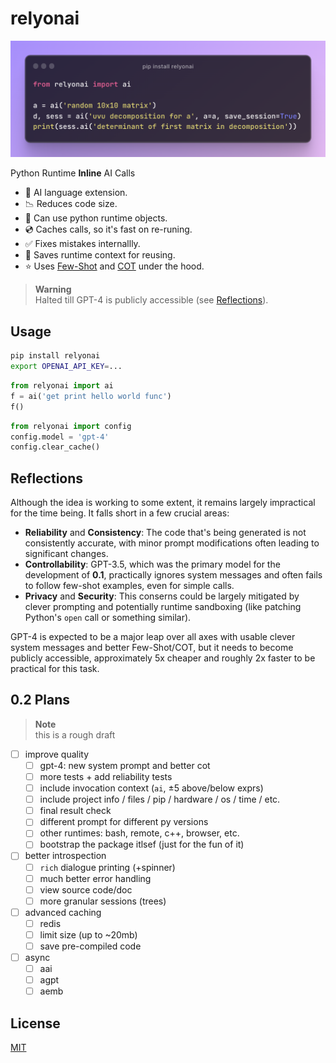 # relyonai

![](showcase.png)

Python Runtime **Inline** AI Calls
- 🤖 AI language extension.
- 📉 Reduces code size.
- 🐍 Can use python runtime objects.
- 💿 Caches calls, so it's fast on re-runing.
- ✅ Fixes mistakes internallly.
- 🎁 Saves runtime context for reusing.
- ⭐️ Uses [Few-Shot](https://www.promptingguide.ai/techniques/fewshot) and [COT](https://www.promptingguide.ai/techniques/cot) under the hood.

> **Warning**  
> Halted till GPT-4 is publicly accessible (see [Reflections](#reflections)).

## Usage

```bash
pip install relyonai
export OPENAI_API_KEY=...
```

```python
from relyonai import ai
f = ai('get print hello world func')
f()
```

```python
from relyonai import config
config.model = 'gpt-4'
config.clear_cache()
```

## Reflections

Although the idea is working to some extent, it remains largely impractical for the time being. It falls short in a few crucial areas:
- **Reliability** and **Consistency**: The code that's being generated is not consistently accurate, with minor prompt modifications often leading to significant changes.
- **Controllability**: GPT-3.5, which was the primary model for the development of **0.1**, practically ignores system messages and often fails to follow few-shot examples, even for simple calls.
- **Privacy** and **Security**: This conserns could be largely mitigated by clever prompting and potentially runtime sandboxing (like patching Python's `open` call or something similar).

GPT-4 is expected to be a major leap over all axes with usable clever system messages and better Few-Shot/COT, but it needs to become publicly accessible, approximately 5x cheaper and roughly 2x faster to be practical for this task.

## 0.2 Plans

> **Note**  
> this is a rough draft

- [ ] improve quality
  - [ ] gpt-4: new system prompt and better cot
  - [ ] more tests + add reliability tests
  - [ ] include invocation context (`ai`, ±5 above/below exprs)
  - [ ] include project info / files / pip / hardware / os / time / etc.
  - [ ] final result check
  - [ ] different prompt for different py versions
  - [ ] other runtimes: bash, remote, c++, browser, etc.
  - [ ] bootstrap the package itlsef (just for the fun of it)
- [ ] better introspection
  - [ ] `rich` dialogue printing (+spinner)
  - [ ] much better error handling
  - [ ] view source code/doc
  - [ ] more granular sessions (trees)
- [ ] advanced caching
  - [ ] redis
  - [ ] limit size (up to ~20mb)
  - [ ] save pre-compiled code
- [ ] async
  - [ ] aai
  - [ ] agpt
  - [ ] aemb

## License

[MIT](LICENSE)
